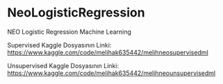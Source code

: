 # NeoLogisticRegression
NEO Logistic Regression Machine Learning

Supervised Kaggle Dosyasının Linki: https://www.kaggle.com/code/melihak635442/melihneosupervisedml

Unsupervised Kaggle Dosyasının Linki: https://www.kaggle.com/code/melihak635442/melihneounsupervisedml

